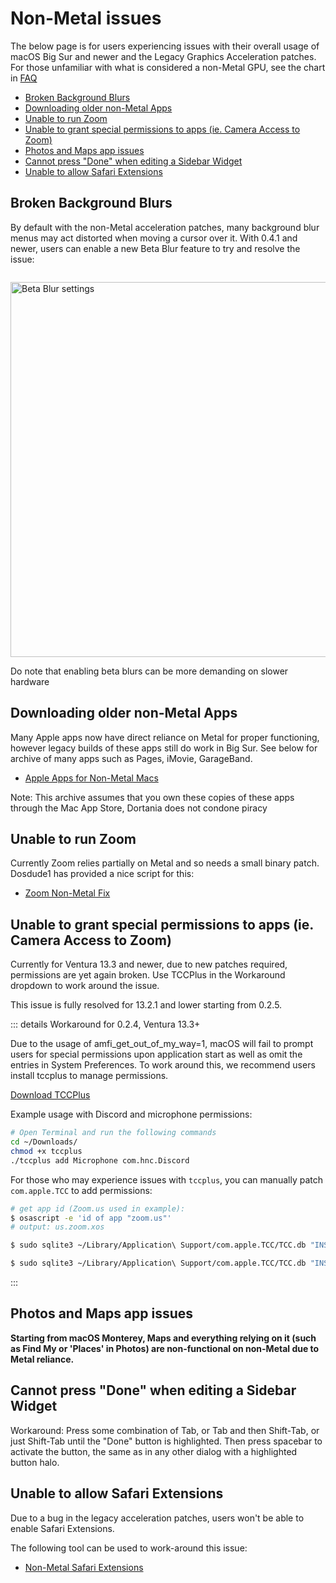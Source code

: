 # Non-Metal issues

The below page is for users experiencing issues with their overall usage of macOS Big Sur and newer and the Legacy Graphics Acceleration patches. For those unfamiliar with what is considered a non-Metal GPU, see the chart in [FAQ](https://dortania.github.io/OpenCore-Legacy-Patcher/FAQ.html#what-is-metal-and-non-metal)

* [Broken Background Blurs](#broken-background-blurs)
* [Downloading older non-Metal Apps](#downloading-older-non-metal-apps)
* [Unable to run Zoom](#unable-to-run-zoom)
* [Unable to grant special permissions to apps (ie. Camera Access to Zoom)](#unable-to-grant-special-permissions-to-apps-ie-camera-access-to-zoom)
* [Photos and Maps app issues](#photos-and-maps-app-issues)
* [Cannot press "Done" when editing a Sidebar Widget](#cannot-press-done-when-editing-a-sidebar-widget)
* [Unable to allow Safari Extensions](#unable-to-allow-safari-extensions)

## Broken Background Blurs

By default with the non-Metal acceleration patches, many background blur menus may act distorted when moving a cursor over it. With 0.4.1 and newer, users can enable a new Beta Blur feature to try and resolve the issue:

![]()

<div align="left">
             <img src="./images/OCLP-GUI-Settings-Beta-Blur.png" alt="Beta Blur settings" width="600" />
</div>

Do note that enabling beta blurs can be more demanding on slower hardware
## Downloading older non-Metal Apps

Many Apple apps now have direct reliance on Metal for proper functioning, however legacy builds of these apps still do work in Big Sur. See below for archive of many apps such as Pages, iMovie, GarageBand.

* [Apple Apps for Non-Metal Macs](https://archive.org/details/apple-apps-for-non-metal-macs)

Note: This archive assumes that you own these copies of these apps through the Mac App Store, Dortania does not condone piracy

## Unable to run Zoom

Currently Zoom relies partially on Metal and so needs a small binary patch. Dosdude1 has provided a nice script for this:

* [Zoom Non-Metal Fix](http://dosdude1.com/catalina/zoomnonmetal-new.command.zip)

## Unable to grant special permissions to apps (ie. Camera Access to Zoom)
Currently for Ventura 13.3 and newer, due to new patches required, permissions are yet again broken. Use TCCPlus in the Workaround dropdown to work around the issue.

This issue is fully resolved for 13.2.1 and lower starting from 0.2.5.

::: details Workaround for 0.2.4, Ventura 13.3+

Due to the usage of amfi_get_out_of_my_way=1, macOS will fail to prompt users for special permissions upon application start as well as omit the entries in System Preferences. To work around this, we recommend users install tccplus to manage permissions.

[Download TCCPlus](https://github.com/jslegendre/tccplus)

Example usage with Discord and microphone permissions:

```sh
# Open Terminal and run the following commands
cd ~/Downloads/
chmod +x tccplus
./tccplus add Microphone com.hnc.Discord
```

For those who may experience issues with `tccplus`, you can manually patch `com.apple.TCC` to add permissions:

```sh
# get app id (Zoom.us used in example):
$ osascript -e 'id of app "zoom.us"'
# output: us.zoom.xos

$ sudo sqlite3 ~/Library/Application\ Support/com.apple.TCC/TCC.db "INSERT or REPLACE INTO access VALUES('kTCCServiceMicrophone','us.zoom.xos',0,2,0,1,NULL,NULL,NULL,'UNUSED',NULL,0,1541440109);"

$ sudo sqlite3 ~/Library/Application\ Support/com.apple.TCC/TCC.db "INSERT or REPLACE INTO access VALUES('kTCCServiceCamera','us.zoom.xos',0,2,0,1,NULL,NULL,NULL,'UNUSED',NULL,0,1541440109);"
```

:::

## Photos and Maps app issues

**Starting from macOS Monterey, Maps and everything relying on it (such as Find My or 'Places' in Photos) are non-functional on non-Metal due to Metal reliance.**


## Cannot press "Done" when editing a Sidebar Widget

Workaround: Press some combination of Tab, or Tab and then Shift-Tab, or just Shift-Tab until the "Done" button is highlighted. Then press spacebar to activate the button, the same as in any other dialog with a highlighted button halo.


## Unable to allow Safari Extensions

Due to a bug in the legacy acceleration patches, users won't be able to enable Safari Extensions.

The following tool can be used to work-around this issue:

* [Non-Metal Safari Extensions](https://github.com/moosethegoose2213/Non-Metal-Safari-Extensions/)

